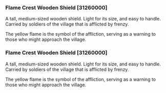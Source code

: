 ### Flame Crest Wooden Shield [31260000]

A tall, medium-sized wooden shield. Light for its size, and easy to handle. Carried by soldiers of the village that is afflicted by frenzy.

The yellow flame is the symbol of the affliction, serving as a warning to those who might approach the village.### Flame Crest Wooden Shield [31260000]

A tall, medium-sized wooden shield. Light for its size, and easy to handle. Carried by soldiers of the village that is afflicted by frenzy.

The yellow flame is the symbol of the affliction, serving as a warning to those who might approach the village.